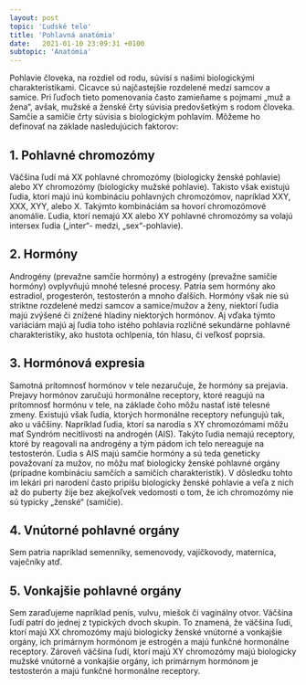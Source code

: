 ```yaml
---
layout: post
topic: 'Ľudské telo'
title: 'Pohlavná anatómia'
date:   2021-01-10 23:09:31 +0100
subtopic: 'Anatómia'
---
```


Pohlavie človeka, na rozdiel od rodu, súvisí s našimi biologickými charakteristikami. Cicavce sú najčastejšie rozdelené medzi samcov a samice. Pri ľuďoch tieto pomenovania často zamieňame s pojmami „muž a žena“, avšak, mužské a ženské črty súvisia predovšetkým s rodom človeka. Samčie a samičie črty súvisia s biologickým pohlavím. Môžeme ho definovať na základe nasledujúcich faktorov:

## 1. Pohlavné chromozómy
Väčšina ľudí má XX pohlavné chromozómy (biologicky ženské pohlavie) alebo XY chromozómy (biologicky mužské pohlavie). Takisto však existujú ľudia, ktorí majú inú kombináciu pohlavných chromozómov, napríklad XXY, XXX, XYY, alebo X. Takýmto kombináciám sa hovorí chromozómové anomálie. Ľudia, ktorí nemajú XX alebo XY pohlavné chromozómy sa volajú intersex ľudia („inter“- medzi, „sex“-pohlavie). 

## 2. Hormóny
Androgény (prevažne samčie hormóny) a estrogény (prevažne samičie hormóny) ovplyvňujú mnohé telesné procesy. Patria sem hormóny ako estradiol, progesterón, testosterón a mnoho ďalších. Hormóny však nie sú striktne rozdelené medzi samcov a samice/mužov a ženy, niektorí ľudia majú zvýšené či znížené hladiny niektorých hormónov. Aj vďaka týmto variáciám majú aj ľudia toho istého pohlavia rozličné sekundárne pohlavné charakteristiky, ako hustota ochlpenia, tón hlasu, či veľkosť poprsia. 

## 3. Hormónová expresia
Samotná prítomnosť hormónov v tele nezaručuje, že hormóny sa prejavia. Prejavy hormónov zaručujú hormonálne receptory, ktoré reagujú na prítomnosť hormónu v tele, na základe čoho môžu nastať isté telesné zmeny. Existujú však ľudia, ktorých hormonálne receptory nefungujú tak, ako u väčšiny. Napríklad ľudia, ktorí sa narodia s XY chromozómami môžu mať Syndróm necitlivosti na androgén (AIS). Takýto ľudia nemajú receptory, ktoré by reagovali na androgény a tým pádom ich telo nereaguje na testosterón. Ľudia s AIS majú samčie hormóny a sú teda geneticky považovaní za mužov, no môžu mať biologicky ženské pohlavné orgány (prípadne kombináciu samčích a samičích charakteristík). V dôsledku tohto im lekári pri narodení často pripíšu biologicky ženské pohlavie a veľa z nich až do puberty žije bez akejkoľvek vedomosti o tom, že ich chromozómy nie sú typicky „ženské“ (samičie). 

## 4. Vnútorné pohlavné orgány
Sem patria napríklad semenníky, semenovody, vajíčkovody, maternica, vaječníky atď. 

## 5. Vonkajšie pohlavné orgány
Sem zaraďujeme napríklad penis, vulvu, miešok či vaginálny otvor. 
Väčšina ľudí patrí do jednej z typických dvoch skupín. To znamená, že väčšina ľudí, ktorí majú XX chromozómy majú biologicky ženské vnútorné a vonkajšie orgány, ich primárnym hormónom je estrogén a majú funkčné hormonálne receptory. Zároveň väčšina ľudí, ktorí majú XY chromozómy majú biologicky mužské vnútorné a vonkajšie orgány, ich primárnym hormónom je testosterón a majú funkčné hormonálne receptory. 
